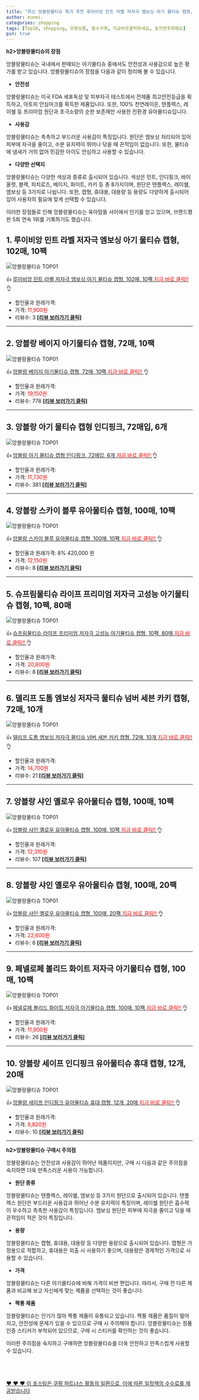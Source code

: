 ```yaml
---
title: "최신 앙블랑물티슈 특가 추천 루이비앙 민트 라벨 저자극 엠보싱 아기 물티슈 캡형, 102매, 10팩 비교 장점"
author: eunmi.
categories: shopping
tags: [Top10, shopping, 유행상품, 필수구매, 지금바로클릭하세요, 놓치면후회해요]
pin: true
---
```

**h2>앙블랑물티슈의 장점**

앙블랑물티슈는 국내에서 판매되는 아기물티슈 중에서도 안전성과 사용감으로 높은 평가를 받고 있습니다. 앙블랑물티슈의 장점을 다음과 같이 정리해 볼 수 있습니다.

* **안전성**

앙블랑물티슈는 미국 FDA 세포독성 및 피부자극 테스트에서 전제품 최고안전등급을 획득하고, 아토피 안심마크를 획득한 제품입니다. 또한, 100% 천연레이온, 텐플렉스, 레이쉘 등 프리미엄 원단과 초극소량의 순한 보존제만 사용한 친환경 유아물티슈입니다.

* **사용감**

앙블랑물티슈는 촉촉하고 부드러운 사용감이 특징입니다. 원단은 엠보싱 처리되어 있어 피부에 자극을 줄이고, 수분 유지력이 뛰어나 닦을 때 끈적임이 없습니다. 또한, 물티슈에 냄새가 거의 없어 민감한 아이도 안심하고 사용할 수 있습니다.

* **다양한 선택지**

앙블랑물티슈는 다양한 색상과 종류로 출시되어 있습니다. 색상은 민트, 인디핑크, 바이올렛, 블랙, 피치로즈, 베이지, 화이트, 카키 등 총 8가지이며, 원단은 텐플렉스, 레이쉘, 엠보싱 등 3가지로 나뉩니다. 또한, 캡형, 휴대용, 대용량 등 용량도 다양하게 출시되어 있어 사용자의 필요에 맞게 선택할 수 있습니다.

이러한 장점들로 인해 앙블랑물티슈는 육아맘들 사이에서 인기를 얻고 있으며, 브랜드평판 5회 연속 1위를 기록하기도 했습니다.

   

## 1. 루이비앙 민트 라벨 저자극 엠보싱 아기 물티슈 캡형, 102매, 10팩

![앙블랑물티슈 TOP01](https://thumbnail9.coupangcdn.com/thumbnails/remote/230x230ex/image/retail/images/998278556854355-dfd92b55-848a-4214-86a6-54ecc9a39f88.jpg)


👍 [루이비앙 민트 라벨 저자극 엠보싱 아기 물티슈 캡형, 102매, 10팩 <font color=red> 지금 바로 클릭!! </font> ](https://link.coupang.com/re/AFFSDP?lptag=AF3617701&subid=GithubCoopas&pageKey=6646152518&traceid=V0-153&itemId=19457616143&vendorItemId=86568142065) 👌 


- 할인율과 원래가격: 
- 가격: <span style='color:red'>11,900원</span>
- 리뷰수: 3  [**[리뷰 보러가기 클릭]**](https://link.coupang.com/re/AFFSDP?lptag=AF3617701&subid=GithubCoopas&pageKey=6646152518&traceid=V0-153&itemId=19457616143&vendorItemId=86568142065)

---


   

## 2. 앙블랑 베이지 아기물티슈 캡형, 72매, 10팩

![앙블랑물티슈 TOP01](https://thumbnail8.coupangcdn.com/thumbnails/remote/230x230ex/image/retail/images/9199652321136038-fd5011ca-19e2-490d-8506-e304a417428f.jpg)


👍 [앙블랑 베이지 아기물티슈 캡형, 72매, 10팩 <font color=red> 지금 바로 클릭!! </font> ](https://link.coupang.com/re/AFFSDP?lptag=AF3617701&subid=GithubCoopas&pageKey=1392120136&traceid=V0-153&itemId=2427545814&vendorItemId=70421543187) 👌 


- 할인율과 원래가격: 
- 가격: <span style='color:red'>19,150원</span>
- 리뷰수: 778  [**[리뷰 보러가기 클릭]**](https://link.coupang.com/re/AFFSDP?lptag=AF3617701&subid=GithubCoopas&pageKey=1392120136&traceid=V0-153&itemId=2427545814&vendorItemId=70421543187)

---


   

## 3. 앙블랑 아기 물티슈 캡형 인디핑크, 72매입, 6개

![앙블랑물티슈 TOP01](https://thumbnail6.coupangcdn.com/thumbnails/remote/230x230ex/image/retail/images/2775191670748523-7358686e-1320-4948-95fa-984f8639c2fa.jpg)


👍 [앙블랑 아기 물티슈 캡형 인디핑크, 72매입, 6개 <font color=red> 지금 바로 클릭!! </font> ](https://link.coupang.com/re/AFFSDP?lptag=AF3617701&subid=GithubCoopas&pageKey=7161273134&traceid=V0-153&itemId=14498796900&vendorItemId=81741855812) 👌 


- 할인율과 원래가격: 
- 가격: <span style='color:red'>11,730원</span>
- 리뷰수: 381  [**[리뷰 보러가기 클릭]**](https://link.coupang.com/re/AFFSDP?lptag=AF3617701&subid=GithubCoopas&pageKey=7161273134&traceid=V0-153&itemId=14498796900&vendorItemId=81741855812)

---


   

## 4. 앙블랑 스카이 블루 유아물티슈 캡형, 100매, 10팩

![앙블랑물티슈 TOP01](https://thumbnail6.coupangcdn.com/thumbnails/remote/230x230ex/image/retail/images/4347914947874770-c9e01658-fa06-48eb-846f-204eee363de1.jpg)


👍 [앙블랑 스카이 블루 유아물티슈 캡형, 100매, 10팩 <font color=red> 지금 바로 클릭!! </font> ](https://link.coupang.com/re/AFFSDP?lptag=AF3617701&subid=GithubCoopas&pageKey=7161277992&traceid=V0-153&itemId=16640053406&vendorItemId=83824256123) 👌 


- 할인율과 원래가격: 8%  420,000   원
- 가격: <span style='color:red'>12,150원</span>
- 리뷰수: 8  [**[리뷰 보러가기 클릭]**](https://link.coupang.com/re/AFFSDP?lptag=AF3617701&subid=GithubCoopas&pageKey=7161277992&traceid=V0-153&itemId=16640053406&vendorItemId=83824256123)

---


   

## 5. 슈프림물티슈 라이프 프리미엄 저자극 고성능 아기물티슈 캡형, 10팩, 80매

![앙블랑물티슈 TOP01](https://thumbnail6.coupangcdn.com/thumbnails/remote/230x230ex/image/vendor_inventory/463f/aaf5425ea3fbf8f3769ac0f49645f906b6ef327a010465c588e55f01b12f.png)


👍 [슈프림물티슈 라이프 프리미엄 저자극 고성능 아기물티슈 캡형, 10팩, 80매 <font color=red> 지금 바로 클릭!! </font> ](https://link.coupang.com/re/AFFSDP?lptag=AF3617701&subid=GithubCoopas&pageKey=7626079750&traceid=V0-153&itemId=20229049153&vendorItemId=86435079064) 👌 


- 할인율과 원래가격: 
- 가격: <span style='color:red'>20,800원</span>
- 리뷰수: 8  [**[리뷰 보러가기 클릭]**](https://link.coupang.com/re/AFFSDP?lptag=AF3617701&subid=GithubCoopas&pageKey=7626079750&traceid=V0-153&itemId=20229049153&vendorItemId=86435079064)

---


   

## 6. 델리프 도톰 엠보싱 저자극 물티슈 넘버 세븐 카키 캡형, 72매, 10개

![앙블랑물티슈 TOP01](https://thumbnail9.coupangcdn.com/thumbnails/remote/230x230ex/image/retail/images/9437151677854022-ce61402d-e012-47e7-8c52-c7ae237bb519.jpg)


👍 [델리프 도톰 엠보싱 저자극 물티슈 넘버 세븐 카키 캡형, 72매, 10개 <font color=red> 지금 바로 클릭!! </font> ](https://link.coupang.com/re/AFFSDP?lptag=AF3617701&subid=GithubCoopas&pageKey=6809109080&traceid=V0-153&itemId=17057460834&vendorItemId=82638096572) 👌 


- 할인율과 원래가격: 
- 가격: <span style='color:red'>14,700원</span>
- 리뷰수: 21  [**[리뷰 보러가기 클릭]**](https://link.coupang.com/re/AFFSDP?lptag=AF3617701&subid=GithubCoopas&pageKey=6809109080&traceid=V0-153&itemId=17057460834&vendorItemId=82638096572)

---


   

## 7. 앙블랑 샤인 옐로우 유아물티슈 캡형, 100매, 10팩

![앙블랑물티슈 TOP01](https://thumbnail9.coupangcdn.com/thumbnails/remote/230x230ex/image/retail/images/4348105371614931-9d1f13c0-733c-4fa7-ac2c-f0d69c2d7a39.jpg)


👍 [앙블랑 샤인 옐로우 유아물티슈 캡형, 100매, 10팩 <font color=red> 지금 바로 클릭!! </font> ](https://link.coupang.com/re/AFFSDP?lptag=AF3617701&subid=GithubCoopas&pageKey=6938951492&traceid=V0-153&itemId=16819783190&vendorItemId=83999915822) 👌 


- 할인율과 원래가격: 
- 가격: <span style='color:red'>12,310원</span>
- 리뷰수: 107  [**[리뷰 보러가기 클릭]**](https://link.coupang.com/re/AFFSDP?lptag=AF3617701&subid=GithubCoopas&pageKey=6938951492&traceid=V0-153&itemId=16819783190&vendorItemId=83999915822)

---


   

## 8. 앙블랑 샤인 옐로우 유아물티슈 캡형, 100매, 20팩

![앙블랑물티슈 TOP01](https://thumbnail8.coupangcdn.com/thumbnails/remote/230x230ex/image/retail/images/4f49fb24-6e7c-474d-a7ef-5b70990b5d8f759469423843899848.png)


👍 [앙블랑 샤인 옐로우 유아물티슈 캡형, 100매, 20팩 <font color=red> 지금 바로 클릭!! </font> ](https://link.coupang.com/re/AFFSDP?lptag=AF3617701&subid=GithubCoopas&pageKey=6938951492&traceid=V0-153&itemId=18037772750&vendorItemId=85192158478) 👌 


- 할인율과 원래가격: 
- 가격: <span style='color:red'>22,600원</span>
- 리뷰수: 6  [**[리뷰 보러가기 클릭]**](https://link.coupang.com/re/AFFSDP?lptag=AF3617701&subid=GithubCoopas&pageKey=6938951492&traceid=V0-153&itemId=18037772750&vendorItemId=85192158478)

---


   

## 9. 페넬로페 볼리드 화이트 저자극 아기물티슈 캡형, 100매, 10팩

![앙블랑물티슈 TOP01](https://thumbnail6.coupangcdn.com/thumbnails/remote/230x230ex/image/retail/images/1144978930043744-8ca585d1-8322-43ff-81df-1a37dcae88a4.jpg)


👍 [페넬로페 볼리드 화이트 저자극 아기물티슈 캡형, 100매, 10팩 <font color=red> 지금 바로 클릭!! </font> ](https://link.coupang.com/re/AFFSDP?lptag=AF3617701&subid=GithubCoopas&pageKey=7143844663&traceid=V0-153&itemId=17945222128&vendorItemId=85103050238) 👌 


- 할인율과 원래가격: 
- 가격: <span style='color:red'>11,900원</span>
- 리뷰수: 26  [**[리뷰 보러가기 클릭]**](https://link.coupang.com/re/AFFSDP?lptag=AF3617701&subid=GithubCoopas&pageKey=7143844663&traceid=V0-153&itemId=17945222128&vendorItemId=85103050238)

---


   

## 10. 앙블랑 세이프 인디핑크 유아물티슈 휴대 캡형, 12개, 20매

![앙블랑물티슈 TOP01](https://thumbnail7.coupangcdn.com/thumbnails/remote/230x230ex/image/retail/images/9199653508153183-2fce9e0d-ce78-4acc-b525-3758d262b366.jpg)


👍 [앙블랑 세이프 인디핑크 유아물티슈 휴대 캡형, 12개, 20매 <font color=red> 지금 바로 클릭!! </font> ](https://link.coupang.com/re/AFFSDP?lptag=AF3617701&subid=GithubCoopas&pageKey=5710373846&traceid=V0-153&itemId=18295739006&vendorItemId=76519397582) 👌 


- 할인율과 원래가격: 
- 가격: <span style='color:red'>8,820원</span>
- 리뷰수: 10  [**[리뷰 보러가기 클릭]**](https://link.coupang.com/re/AFFSDP?lptag=AF3617701&subid=GithubCoopas&pageKey=5710373846&traceid=V0-153&itemId=18295739006&vendorItemId=76519397582)

---
**h2>앙블랑물티슈 구매시 주의점**

앙블랑물티슈는 안전성과 사용감이 뛰어난 제품이지만, 구매 시 다음과 같은 주의점을 숙지하면 더욱 만족스러운 사용이 가능합니다.

* **원단 종류**

앙블랑물티슈는 텐플렉스, 레이쉘, 엠보싱 등 3가지 원단으로 출시되어 있습니다. 텐플렉스 원단은 부드러운 사용감과 뛰어난 수분 유지력이 특징이며, 레이쉘 원단은 흡수력이 우수하고 촉촉한 사용감이 특징입니다. 엠보싱 원단은 피부에 자극을 줄이고 닦을 때 끈적임이 적은 것이 특징입니다.

* **용량**

앙블랑물티슈는 캡형, 휴대용, 대용량 등 다양한 용량으로 출시되어 있습니다. 캡형은 가정용으로 적합하고, 휴대용은 외출 시 사용하기 좋으며, 대용량은 경제적인 가격으로 사용할 수 있습니다.

* **가격**

앙블랑물티슈는 다른 아기물티슈에 비해 가격이 비싼 편입니다. 따라서, 구매 전 다른 제품과 비교해 보고 자신에게 맞는 제품을 선택하는 것이 좋습니다.

* **짝퉁 제품**

앙블랑물티슈는 인기가 많아 짝퉁 제품이 유통되고 있습니다. 짝퉁 제품은 품질이 떨어지고, 안전성에 문제가 있을 수 있으므로 구매 시 주의해야 합니다. 앙블랑물티슈는 정품 인증 스티커가 부착되어 있으므로, 구매 시 스티커를 확인하는 것이 좋습니다.

이러한 주의점을 숙지하고 구매하면 앙블랑물티슈를 더욱 안전하고 만족스럽게 사용할 수 있습니다.<br><br><br><br><br> [ ❤ ❤ ❤ 이 포스팅은 쿠팡 파트너스 활동의 일환으로, 이에 따른 일정액의 수수료를 제공받습니다](https://link.coupang.com/a/bcEFyh)